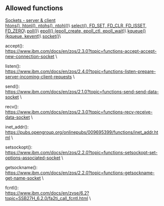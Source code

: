 <h2>Allowed functions</h2>
<a href="https://www.bogotobogo.com/cplusplus/sockets_server_client.php" target="_blank">Sockets - server & client</a><br>
<a href="https://www.gta.ufrj.br/ensino/eel878/sockets/htonsman.html" target="_blank">htons(), htonl(), ntohs(), ntohl()</a>\
<a href="https://www.tutorialspoint.com/unix_system_calls/_newselect.htm" target="_blank">select(), FD_SET, FD_CLR, FD_ISSET, FD_ZERO</a>\
<a href="http://www.unixguide.net/unix/programming/2.1.2.shtml" target="_blank">poll()</a>\
<a href="https://suchprogramming.com/epoll-in-3-easy-steps/" target="_blank">epoll() (epoll_create, epoll_ctl, epoll_wait)</a>\
<a href="https://wiki.netbsd.org/tutorials/kqueue_tutorial/" target="_blank">kqueue() (kqueue, kevent)</a>\
<a href="https://www.geeksforgeeks.org/socket-programming-cc/" target="_blank">socket()</a>\




accept():\
https://www.ibm.com/docs/en/zos/2.3.0?topic=functions-accept-accept-new-connection-socket \

listen():\
https://www.ibm.com/docs/en/zos/2.4.0?topic=functions-listen-prepare-server-incoming-client-requests \

send():\
https://www.ibm.com/docs/en/zos/2.1.0?topic=functions-send-send-data-socket \

recv():\
https://www.ibm.com/docs/en/zos/2.3.0?topic=functions-recv-receive-data-socket \

inet_addr():\
https://pubs.opengroup.org/onlinepubs/009695399/functions/inet_addr.html \

setsockopt():\
https://www.ibm.com/docs/en/zos/2.2.0?topic=functions-setsockopt-set-options-associated-socket \

getsockname():\
https://www.ibm.com/docs/en/zos/2.2.0?topic=functions-getsockname-get-name-socket \

fcntl():\
https://www.ibm.com/docs/en/zvse/6.2?topic=SSB27H_6.2.0/fa2ti_call_fcntl.html \
